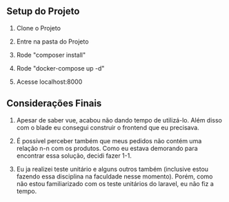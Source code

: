 ## Setup do Projeto

1. Clone o Projeto

2. Entre na pasta do Projeto

3. Rode "composer install"

4. Rode "docker-compose up -d"

5. Acesse localhost:8000

## Considerações Finais

1. Apesar de saber vue, acabou não dando tempo de utilizá-lo. Além disso com o blade eu consegui construir o frontend que eu precisava.

2. É possível perceber também que meus pedidos não contém uma relação n-n com os produtos. Como eu estava demorando para encontrar essa solução, decidi fazer 1-1.

3. Eu ja realizei teste unitário e alguns outros também (inclusive estou fazendo essa disciplina na faculdade nesse momento). Porém, como não estou familiarizado com os teste unitários do laravel, eu não fiz a tempo.
